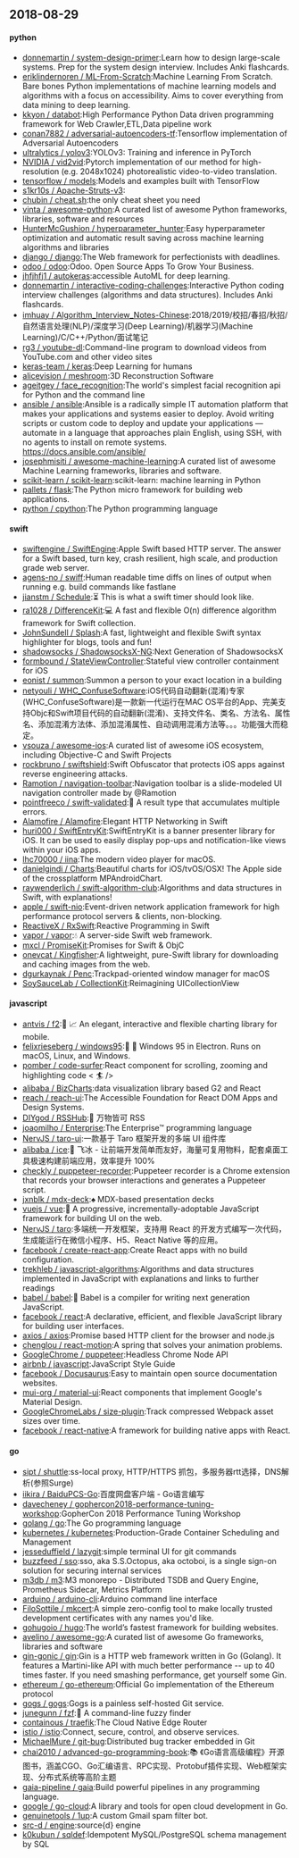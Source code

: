 ## 2018-08-29

#### python
* [donnemartin / system-design-primer](https://github.com/donnemartin/system-design-primer):Learn how to design large-scale systems. Prep for the system design interview. Includes Anki flashcards.
* [eriklindernoren / ML-From-Scratch](https://github.com/eriklindernoren/ML-From-Scratch):Machine Learning From Scratch. Bare bones Python implementations of machine learning models and algorithms with a focus on accessibility. Aims to cover everything from data mining to deep learning.
* [kkyon / databot](https://github.com/kkyon/databot):High Performance Python Data driven programming framework for Web Crawler,ETL,Data pipeline work
* [conan7882 / adversarial-autoencoders-tf](https://github.com/conan7882/adversarial-autoencoders-tf):Tensorflow implementation of Adversarial Autoencoders
* [ultralytics / yolov3](https://github.com/ultralytics/yolov3):YOLOv3: Training and inference in PyTorch
* [NVIDIA / vid2vid](https://github.com/NVIDIA/vid2vid):Pytorch implementation of our method for high-resolution (e.g. 2048x1024) photorealistic video-to-video translation.
* [tensorflow / models](https://github.com/tensorflow/models):Models and examples built with TensorFlow
* [s1kr10s / Apache-Struts-v3](https://github.com/s1kr10s/Apache-Struts-v3):
* [chubin / cheat.sh](https://github.com/chubin/cheat.sh):the only cheat sheet you need
* [vinta / awesome-python](https://github.com/vinta/awesome-python):A curated list of awesome Python frameworks, libraries, software and resources
* [HunterMcGushion / hyperparameter_hunter](https://github.com/HunterMcGushion/hyperparameter_hunter):Easy hyperparameter optimization and automatic result saving across machine learning algorithms and libraries
* [django / django](https://github.com/django/django):The Web framework for perfectionists with deadlines.
* [odoo / odoo](https://github.com/odoo/odoo):Odoo. Open Source Apps To Grow Your Business.
* [jhfjhfj1 / autokeras](https://github.com/jhfjhfj1/autokeras):accessible AutoML for deep learning.
* [donnemartin / interactive-coding-challenges](https://github.com/donnemartin/interactive-coding-challenges):Interactive Python coding interview challenges (algorithms and data structures). Includes Anki flashcards.
* [imhuay / Algorithm_Interview_Notes-Chinese](https://github.com/imhuay/Algorithm_Interview_Notes-Chinese):2018/2019/校招/春招/秋招/自然语言处理(NLP)/深度学习(Deep Learning)/机器学习(Machine Learning)/C/C++/Python/面试笔记
* [rg3 / youtube-dl](https://github.com/rg3/youtube-dl):Command-line program to download videos from YouTube.com and other video sites
* [keras-team / keras](https://github.com/keras-team/keras):Deep Learning for humans
* [alicevision / meshroom](https://github.com/alicevision/meshroom):3D Reconstruction Software
* [ageitgey / face_recognition](https://github.com/ageitgey/face_recognition):The world's simplest facial recognition api for Python and the command line
* [ansible / ansible](https://github.com/ansible/ansible):Ansible is a radically simple IT automation platform that makes your applications and systems easier to deploy. Avoid writing scripts or custom code to deploy and update your applications — automate in a language that approaches plain English, using SSH, with no agents to install on remote systems. https://docs.ansible.com/ansible/
* [josephmisiti / awesome-machine-learning](https://github.com/josephmisiti/awesome-machine-learning):A curated list of awesome Machine Learning frameworks, libraries and software.
* [scikit-learn / scikit-learn](https://github.com/scikit-learn/scikit-learn):scikit-learn: machine learning in Python
* [pallets / flask](https://github.com/pallets/flask):The Python micro framework for building web applications.
* [python / cpython](https://github.com/python/cpython):The Python programming language

#### swift
* [swiftengine / SwiftEngine](https://github.com/swiftengine/SwiftEngine):Apple Swift based HTTP server. The answer for a Swift based, turn key, crash resilient, high scale, and production grade web server.
* [agens-no / swiff](https://github.com/agens-no/swiff):Human readable time diffs on lines of output when running e.g. build commands like fastlane
* [jianstm / Schedule](https://github.com/jianstm/Schedule):⏳
This is what a swift timer should look like.
* [ra1028 / DifferenceKit](https://github.com/ra1028/DifferenceKit):💻
A fast and flexible O(n) difference algorithm framework for Swift collection.
* [JohnSundell / Splash](https://github.com/JohnSundell/Splash):A fast, lightweight and flexible Swift syntax highlighter for blogs, tools and fun!
* [shadowsocks / ShadowsocksX-NG](https://github.com/shadowsocks/ShadowsocksX-NG):Next Generation of ShadowsocksX
* [formbound / StateViewController](https://github.com/formbound/StateViewController):Stateful view controller containment for iOS
* [eonist / summon](https://github.com/eonist/summon):Summon a person to your exact location in a building
* [netyouli / WHC_ConfuseSoftware](https://github.com/netyouli/WHC_ConfuseSoftware):iOS代码自动翻新(混淆)专家(WHC_ConfuseSoftware)是一款新一代运行在MAC OS平台的App、完美支持Objc和Swift项目代码的自动翻新(混淆)、支持文件名、类名、方法名、属性名、添加混淆方法体、添加混淆属性、自动调用混淆方法等。。。功能强大而稳定。
* [vsouza / awesome-ios](https://github.com/vsouza/awesome-ios):A curated list of awesome iOS ecosystem, including Objective-C and Swift Projects
* [rockbruno / swiftshield](https://github.com/rockbruno/swiftshield):Swift Obfuscator that protects iOS apps against reverse engineering attacks.
* [Ramotion / navigation-toolbar](https://github.com/Ramotion/navigation-toolbar):Navigation toolbar is a slide-modeled UI navigation controller made by @Ramotion
* [pointfreeco / swift-validated](https://github.com/pointfreeco/swift-validated):🛂
A result type that accumulates multiple errors.
* [Alamofire / Alamofire](https://github.com/Alamofire/Alamofire):Elegant HTTP Networking in Swift
* [huri000 / SwiftEntryKit](https://github.com/huri000/SwiftEntryKit):SwiftEntryKit is a banner presenter library for iOS. It can be used to easily display pop-ups and notification-like views within your iOS apps.
* [lhc70000 / iina](https://github.com/lhc70000/iina):The modern video player for macOS.
* [danielgindi / Charts](https://github.com/danielgindi/Charts):Beautiful charts for iOS/tvOS/OSX! The Apple side of the crossplatform MPAndroidChart.
* [raywenderlich / swift-algorithm-club](https://github.com/raywenderlich/swift-algorithm-club):Algorithms and data structures in Swift, with explanations!
* [apple / swift-nio](https://github.com/apple/swift-nio):Event-driven network application framework for high performance protocol servers & clients, non-blocking.
* [ReactiveX / RxSwift](https://github.com/ReactiveX/RxSwift):Reactive Programming in Swift
* [vapor / vapor](https://github.com/vapor/vapor):💧
A server-side Swift web framework.
* [mxcl / PromiseKit](https://github.com/mxcl/PromiseKit):Promises for Swift & ObjC
* [onevcat / Kingfisher](https://github.com/onevcat/Kingfisher):A lightweight, pure-Swift library for downloading and caching images from the web.
* [dgurkaynak / Penc](https://github.com/dgurkaynak/Penc):Trackpad-oriented window manager for macOS
* [SoySauceLab / CollectionKit](https://github.com/SoySauceLab/CollectionKit):Reimagining UICollectionView

#### javascript
* [antvis / f2](https://github.com/antvis/f2):📱
📈
An elegant, interactive and flexible charting library for mobile.
* [felixrieseberg / windows95](https://github.com/felixrieseberg/windows95):💩
🚀
Windows 95 in Electron. Runs on macOS, Linux, and Windows.
* [pomber / code-surfer](https://github.com/pomber/code-surfer):React component for scrolling, zooming and highlighting code <
🏄
/>
* [alibaba / BizCharts](https://github.com/alibaba/BizCharts):data visualization library based G2 and React
* [reach / reach-ui](https://github.com/reach/reach-ui):The Accessible Foundation for React DOM Apps and Design Systems.
* [DIYgod / RSSHub](https://github.com/DIYgod/RSSHub):🍰
万物皆可 RSS
* [joaomilho / Enterprise](https://github.com/joaomilho/Enterprise):The Enterprise™ programming language
* [NervJS / taro-ui](https://github.com/NervJS/taro-ui):一款基于 Taro 框架开发的多端 UI 组件库
* [alibaba / ice](https://github.com/alibaba/ice):🚀
飞冰 - 让前端开发简单而友好，海量可复用物料，配套桌面工具极速构建前端应用，效率提升 100%
* [checkly / puppeteer-recorder](https://github.com/checkly/puppeteer-recorder):Puppeteer recorder is a Chrome extension that records your browser interactions and generates a Puppeteer script.
* [jxnblk / mdx-deck](https://github.com/jxnblk/mdx-deck):♠️
MDX-based presentation decks
* [vuejs / vue](https://github.com/vuejs/vue):🖖
A progressive, incrementally-adoptable JavaScript framework for building UI on the web.
* [NervJS / taro](https://github.com/NervJS/taro):多端统一开发框架，支持用 React 的开发方式编写一次代码，生成能运行在微信小程序、H5、React Native 等的应用。
* [facebook / create-react-app](https://github.com/facebook/create-react-app):Create React apps with no build configuration.
* [trekhleb / javascript-algorithms](https://github.com/trekhleb/javascript-algorithms):Algorithms and data structures implemented in JavaScript with explanations and links to further readings
* [babel / babel](https://github.com/babel/babel):🐠
Babel is a compiler for writing next generation JavaScript.
* [facebook / react](https://github.com/facebook/react):A declarative, efficient, and flexible JavaScript library for building user interfaces.
* [axios / axios](https://github.com/axios/axios):Promise based HTTP client for the browser and node.js
* [chenglou / react-motion](https://github.com/chenglou/react-motion):A spring that solves your animation problems.
* [GoogleChrome / puppeteer](https://github.com/GoogleChrome/puppeteer):Headless Chrome Node API
* [airbnb / javascript](https://github.com/airbnb/javascript):JavaScript Style Guide
* [facebook / Docusaurus](https://github.com/facebook/Docusaurus):Easy to maintain open source documentation websites.
* [mui-org / material-ui](https://github.com/mui-org/material-ui):React components that implement Google's Material Design.
* [GoogleChromeLabs / size-plugin](https://github.com/GoogleChromeLabs/size-plugin):Track compressed Webpack asset sizes over time.
* [facebook / react-native](https://github.com/facebook/react-native):A framework for building native apps with React.

#### go
* [sipt / shuttle](https://github.com/sipt/shuttle):ss-local proxy, HTTP/HTTPS 抓包，多服务器rtt选择，DNS解析(参照Surge)
* [iikira / BaiduPCS-Go](https://github.com/iikira/BaiduPCS-Go):百度网盘客户端 - Go语言编写
* [davecheney / gophercon2018-performance-tuning-workshop](https://github.com/davecheney/gophercon2018-performance-tuning-workshop):GopherCon 2018 Performance Tuning Workshop
* [golang / go](https://github.com/golang/go):The Go programming language
* [kubernetes / kubernetes](https://github.com/kubernetes/kubernetes):Production-Grade Container Scheduling and Management
* [jesseduffield / lazygit](https://github.com/jesseduffield/lazygit):simple terminal UI for git commands
* [buzzfeed / sso](https://github.com/buzzfeed/sso):sso, aka S.S.Octopus, aka octoboi, is a single sign-on solution for securing internal services
* [m3db / m3](https://github.com/m3db/m3):M3 monorepo - Distributed TSDB and Query Engine, Prometheus Sidecar, Metrics Platform
* [arduino / arduino-cli](https://github.com/arduino/arduino-cli):Arduino command line interface
* [FiloSottile / mkcert](https://github.com/FiloSottile/mkcert):A simple zero-config tool to make locally trusted development certificates with any names you'd like.
* [gohugoio / hugo](https://github.com/gohugoio/hugo):The world’s fastest framework for building websites.
* [avelino / awesome-go](https://github.com/avelino/awesome-go):A curated list of awesome Go frameworks, libraries and software
* [gin-gonic / gin](https://github.com/gin-gonic/gin):Gin is a HTTP web framework written in Go (Golang). It features a Martini-like API with much better performance -- up to 40 times faster. If you need smashing performance, get yourself some Gin.
* [ethereum / go-ethereum](https://github.com/ethereum/go-ethereum):Official Go implementation of the Ethereum protocol
* [gogs / gogs](https://github.com/gogs/gogs):Gogs is a painless self-hosted Git service.
* [junegunn / fzf](https://github.com/junegunn/fzf):🌸
A command-line fuzzy finder
* [containous / traefik](https://github.com/containous/traefik):The Cloud Native Edge Router
* [istio / istio](https://github.com/istio/istio):Connect, secure, control, and observe services.
* [MichaelMure / git-bug](https://github.com/MichaelMure/git-bug):Distributed bug tracker embedded in Git
* [chai2010 / advanced-go-programming-book](https://github.com/chai2010/advanced-go-programming-book):📚
《Go语言高级编程》开源图书，涵盖CGO、Go汇编语言、RPC实现、Protobuf插件实现、Web框架实现、分布式系统等高阶主题
* [gaia-pipeline / gaia](https://github.com/gaia-pipeline/gaia):Build powerful pipelines in any programming language.
* [google / go-cloud](https://github.com/google/go-cloud):A library and tools for open cloud development in Go.
* [genuinetools / 1up](https://github.com/genuinetools/1up):A custom Gmail spam filter bot.
* [src-d / engine](https://github.com/src-d/engine):source{d} engine
* [k0kubun / sqldef](https://github.com/k0kubun/sqldef):Idempotent MySQL/PostgreSQL schema management by SQL
